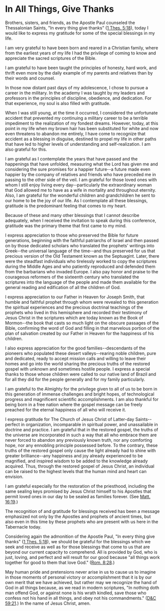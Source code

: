 # In All Things, Give Thanks

Brothers, sisters, and friends, as the Apostle Paul counseled the Thessalonian
Saints, "In every thing give thanks" ([1 Thes.
5:18](https://www.lds.org/scriptures/nt/1-thes/5.18?lang=eng#17)), today I
would like to express my gratitude for some of the special blessings in my
life.

I am very grateful to have been born and reared in a Christian family, where
from the earliest years of my life I had the privilege of coming to know and
appreciate the sacred scriptures of the Bible.

I am grateful to have been taught the principles of honesty, hard work, and
thrift even more by the daily example of my parents and relatives than by
their words and counsel.

In those now distant past days of my adolescence, I chose to pursue a career
in the military. In the academy I was taught by my leaders and professors in
the principles of discipline, obedience, and dedication. For that experience,
my soul is also filled with gratitude.

When I was still young, at the time it occurred, I considered the unfortunate
accident that prevented my continuing a military career to be a terrible
impediment to the realization of my fondest dreams. However, today, at this
point in my life when my brown hair has been substituted for white and now
even threatens to abandon me entirely, I have come to recognize that accident
as a blessing in disguise, destined to propel my life in other paths that have
led to higher levels of understanding and self-realization. I am also grateful
for this.

I am grateful as I contemplate the years that have passed and the happenings
that have unfolded, measuring what the Lord has given me and considering the
sure promises for a happier future--a future made even happier by the company
of relatives and friends who have preceded me in passing to the other side of
the veil. I am grateful for those loved ones with whom I still enjoy living
every day--particularly the extraordinary woman that God allowed me to have as
a wife in mortality and throughout eternity. Also, I am grateful for the
wonderful children and grandchildren he sent to our home to be the joy of our
life. As I contemplate all these blessings, gratitude is the predominant
feeling that comes to my heart.

Because of these and many other blessings that I cannot describe adequately,
when I received the invitation to speak during this conference, gratitude was
the primary theme that first came to my mind.

I express appreciation to those who preserved the Bible for future
generations, beginning with the faithful patriarchs of Israel and then passed
on by those dedicated scholars who translated the prophets' writings into
Greek--the universal language of the time--and thus preserved for us that
precious version of the Old Testament known as the Septuagint. Later, there
were the steadfast individuals who tirelessly worked to copy the scriptures
during the Middle Ages and who patiently reproduced and defended them from the
barbarians who invaded Europe. I also pay honor and praise to the courageous
reformers of the sixteenth century who translated the scriptures into the
language of the people and made them available for the general reading and
edification of all the children of God.

I express appreciation to our Father in Heaven for Joseph Smith, that humble
and faithful prophet through whom were revealed to this generation the
spiritual experiences and the precious doctrinal teachings of the prophets who
lived in this hemisphere and recorded their testimony of Jesus Christ in the
scriptures which are today known as the Book of Mormon--the book that casts so
much light on the obscure passages of the Bible, confirming the word of God
and filling in that marvelous portion of the plan of salvation created by our
Father in Heaven for the happiness of his children.

I also express appreciation for the good families--descendants of the pioneers
who populated these desert valleys--rearing noble children, pure and
dedicated, ready to accept mission calls and willing to leave their homes and
go into the world sharing the precious truths of the restored gospel with
unknown and sometimes hostile people. I express a special thanks to those
whose children were called to our native land of Brazil and for all they did
for the people generally and for my family particularly.

I am grateful to the Almighty for the privilege given to all of us to be born
in this generation of immense challenges and bright hopes, of technological
progress and magnificent scientific accomplishments. I am also thankful for
being born in a free nation where the gospel message can be freely preached
for the eternal happiness of all who will receive it.

I express gratitude for The Church of Jesus Christ of Latter-day Saints--
perfect in organization, incomparable in spiritual power, and unassailable in
doctrine and practice. I am grateful that in the restored gospel, the truths
of the universe are incorporated in such a way that all who embrace them are
never forced to abandon any previously known truth, nor any comforting hope,
nor any ennobling principle possessed before. To the contrary, these truths of
the restored gospel only cause the light already had to shine with greater
brilliance--any happiness and joy already experienced to be magnified, and
inspired wisdom to be added to the knowledge already acquired. Thus, through
the restored gospel of Jesus Christ, an individual can be raised to the
highest levels that the human mind and heart can envision.

I am grateful especially for the restoration of the priesthood, including the
same sealing keys promised by Jesus Christ himself to his Apostles that permit
loved ones in our day to be sealed as families forever. (See [Matt.
16:19](https://www.lds.org/scriptures/nt/matt/16.19?lang=eng#18).)

The recognition of and gratitude for blessings received has been a message
emphasized not only by the Apostles and prophets of ancient times, but also
even in this time by these prophets who are present with us here in the
Tabernacle today.

Considering again the admonition of the Apostle Paul, "In every thing give
thanks" ([1 Thes.
5:18](https://www.lds.org/scriptures/nt/1-thes/5.18?lang=eng#17)), we should
be grateful for the blessings which we seek and receive as well as for those
blessings that come to us that are beyond our current capacity to comprehend.
All is provided by God, who is just, loving, and perfect and will result for
our good because "all things work together for good to them that love God."
([Rom. 8:28](https://www.lds.org/scriptures/nt/rom/8.28?lang=eng#27).)

May human pride and pretensions never arise in us to cause us to imagine in
those moments of personal victory or accomplishment that it is by our own
merit that we have achieved, but rather may we recognize the hand of God in
all things because, as we read in modern scriptures, "In nothing doth man
offend God, or against none is his wrath kindled, save those who confess not
his hand in all things, and obey not his commandments." ([D&amp;C
59:21](https://www.lds.org/scriptures/dc-testament/dc/59.21?lang=eng#20).) In
the name of Jesus Christ, amen.

